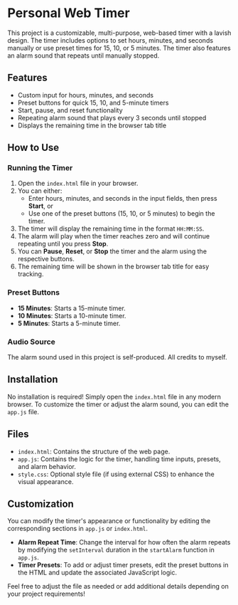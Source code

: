 # Personal Web Timer

This project is a customizable, multi-purpose, web-based timer with a lavish design. The timer includes options to set hours, minutes, and seconds manually or use preset times for 15, 10, or 5 minutes. The timer also features an alarm sound that repeats until manually stopped.

## Features

- Custom input for hours, minutes, and seconds
- Preset buttons for quick 15, 10, and 5-minute timers
- Start, pause, and reset functionality
- Repeating alarm sound that plays every 3 seconds until stopped
- Displays the remaining time in the browser tab title

## How to Use

### Running the Timer

1. Open the `index.html` file in your browser.
2. You can either:
    - Enter hours, minutes, and seconds in the input fields, then press **Start**, or
    - Use one of the preset buttons (15, 10, or 5 minutes) to begin the timer.
3. The timer will display the remaining time in the format `HH:MM:SS`.
4. The alarm will play when the timer reaches zero and will continue repeating until you press **Stop**.
5. You can **Pause**, **Reset**, or **Stop** the timer and the alarm using the respective buttons.
6. The remaining time will be shown in the browser tab title for easy tracking.

### Preset Buttons

- **15 Minutes**: Starts a 15-minute timer.
- **10 Minutes**: Starts a 10-minute timer.
- **5 Minutes**: Starts a 5-minute timer.

### Audio Source

The alarm sound used in this project is self-produced. All credits to myself.

## Installation

No installation is required! Simply open the `index.html` file in any modern browser. To customize the timer or adjust the alarm sound, you can edit the `app.js` file.

## Files

- `index.html`: Contains the structure of the web page.
- `app.js`: Contains the logic for the timer, handling time inputs, presets, and alarm behavior.
- `style.css`: Optional style file (if using external CSS) to enhance the visual appearance.

## Customization

You can modify the timer's appearance or functionality by editing the corresponding sections in `app.js` or `index.html`.

- **Alarm Repeat Time**: Change the interval for how often the alarm repeats by modifying the `setInterval` duration in the `startAlarm` function in `app.js`.
- **Timer Presets**: To add or adjust timer presets, edit the preset buttons in the HTML and update the associated JavaScript logic.

Feel free to adjust the file as needed or add additional details depending on your project requirements!





















































